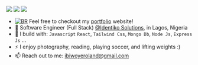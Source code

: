 [<img src="https://img.shields.io/badge/github-%2312100E.svg?&style=for-the-badge&logo=github&logoColor=white&color=black" />](https://github.com/rolandaayo)
[<img src="https://img.shields.io/badge/instagram-%2312100E.svg?&style=for-the-badge&logo=instagram&color=405DE6" />](https://instagram.com/rolandaayo)
[<img src="https://img.shields.io/badge/linkedin-%230077B5.svg?&style=for-the-badge&logo=linkedin&logoColor=white" />](https://www.linkedin.com/in/roland-ibiwoye/)

- [![BR](https://b-r.io/logo/favicon-16x16.png)](https://rolandayo.vercel.app/)
  Feel free to checkout my [portfolio](https://rolandayo.vercel.app/) website!
- 🏢 Software Engineer (Full Stack) [@Identiko Solutions](https://www.rolandayo.vercel.app/), in Lagos, Nigeria
- 🧰 I build with: `Javascript` `React`, `Tailwind Css`, `Mongo Db`, `Node Js`, `Express Js` ...
- ⚡ I enjoy photography, reading, playing soccer, and lifting weights :)
- 📫 Reach out to me: ibiwoyeroland@gmail.com
